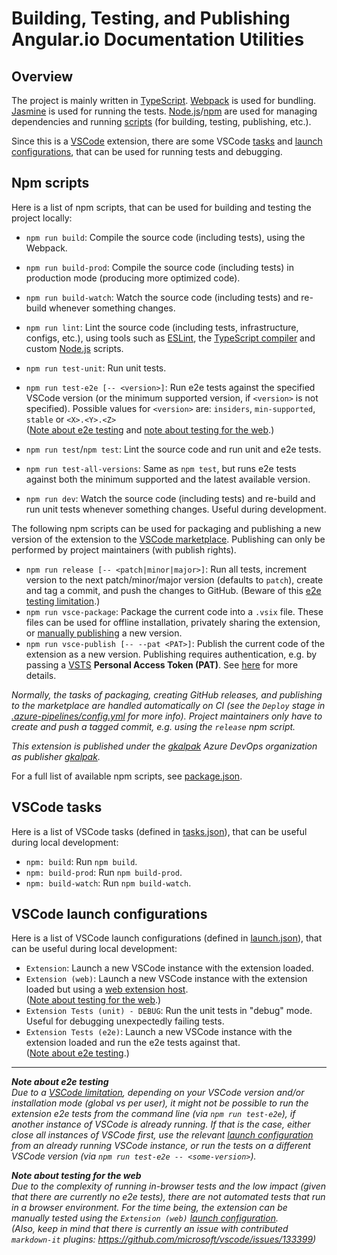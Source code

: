 # Building, Testing, and Publishing Angular.io Documentation Utilities

## Overview

The project is mainly written in [TypeScript](https://www.typescriptlang.org/).
[Webpack](https://webpack.js.org/) is used for bundling.
[Jasmine](https://jasmine.github.io/) is used for running the tests.
[Node.js](https://nodejs.org/)/[npm](https://www.npmjs.com/) are used for managing dependencies and running [scripts](#npm-scripts) (for building, testing, publishing, etc.).

Since this is a [VSCode](https://code.visualstudio.com/) extension, there are some VSCode [tasks](#vscode-tasks) and [launch configurations](#vscode-launch-configs), that can be used for running tests and debugging.

## <a name="npm-scripts"></a>Npm scripts

Here is a list of npm scripts, that can be used for building and testing the project locally:

- `npm run build`: Compile the source code (including tests), using the Webpack.
- `npm run build-prod`: Compile the source code (including tests) in production mode (producing more optimized code).
- `npm run build-watch`: Watch the source code (including tests) and re-build whenever something changes.

- `npm run lint`: Lint the source code (including tests, infrastructure, configs, etc.), using tools such as [ESLint](https://eslint.org/), the [TypeScript compiler](https://www.typescriptlang.org/) and custom [Node.js](https://nodejs.org/) scripts.
- `npm run test-unit`: Run unit tests.
- `npm run test-e2e [-- <version>]`: Run e2e tests against the specified VSCode version (or the minimum supported version, if `<version>` is not specified). Possible values for `<version>` are: `insiders`, `min-supported`, `stable` or `<X>.<Y>.<Z>`<br />
  ([Note about e2e testing](#e2e-limitation) and [note about testing for the web](#testing-for-web).)
- `npm run test`/`npm test`: Lint the source code and run unit and e2e tests.
- `npm run test-all-versions`: Same as `npm test`, but runs e2e tests against both the minimum supported and the latest available version.

- `npm run dev`: Watch the source code (including tests) and re-build and run unit tests whenever something changes. Useful during development.

The following npm scripts can be used for packaging and publishing a new version of the extension to the [VSCode marketplace](https://marketplace.visualstudio.com/vscode). Publishing can only be performed by project maintainers (with publish rights).

- `npm run release [-- <patch|minor|major>]`: Run all tests, increment version to the next patch/minor/major version (defaults to `patch`), create and tag a commit, and push the changes to GitHub. (Beware of this [e2e testing limitation](#e2e-limitation).)
- `npm run vsce-package`: Package the current code into a `.vsix` file. These files can be used for offline installation, privately sharing the extension, or [manually publishing](https://marketplace.visualstudio.com/manage/publishers) a new version.
- `npm run vsce-publish [-- --pat <PAT>]`: Publish the current code of the extension as a new version. Publishing requires authentication, e.g. by passing a [VSTS](https://visualstudio.microsoft.com/team-services) **Personal Access Token (PAT)**. See [here](https://code.visualstudio.com/docs/extensions/publish-extension) for more details.

_Normally, the tasks of packaging, creating GitHub releases, and publishing to the marketplace are handled automatically on CI (see the `Deploy` stage in [.azure-pipelines/config.yml](.azure-pipelines/config.yml) for more info). Project maintainers only have to create and push a tagged commit, e.g. using the `release` npm script._

_This extension is published under the [gkalpak](https://dev.azure.com/gkalpak) Azure DevOps organization as publisher [gkalpak](https://marketplace.visualstudio.com/manage/publishers/gkalpak)._

For a full list of available npm scripts, see [package.json](package.json).

## <a name="vscode-tasks"></a>VSCode tasks

Here is a list of VSCode tasks (defined in [tasks.json](.vscode/tasks.json)), that can be useful during local development:

- `npm: build`: Run `npm build`.
- `npm: build-prod`: Run `npm build-prod`.
- `npm: build-watch`: Run `npm build-watch`.

## <a name="vscode-launch-configs"></a>VSCode launch configurations

Here is a list of VSCode launch configurations (defined in [launch.json](.vscode/launch.json)), that can be useful during local development:

- `Extension`: Launch a new VSCode instance with the extension loaded.
- `Extension (web)`: Launch a new VSCode instance with the extension loaded but using a [web extension host](https://code.visualstudio.com/api/extension-guides/web-extensions#test-your-web-extension-in-vs-code-running-on-desktop).<br />
  ([Note about testing for the web](#testing-for-web).)
- `Extension Tests (unit) - DEBUG`: Run the unit tests in "debug" mode. Useful for debugging unexpectedly failing tests.
- `Extension Tests (e2e)`: Launch a new VSCode instance with the extension loaded and run the e2e tests against that.<br />
   ([Note about e2e testing](#e2e-limitation).)

---
<a name="e2e-limitation"></a>_**Note about e2e testing**_<br />
_Due to a [VSCode limitation](https://code.visualstudio.com/api/working-with-extensions/testing-extension#using-insiders-version-for-extension-development), depending on your VSCode version and/or installation mode (global vs per user), it might not be possible to run the extension e2e tests from the command line (via `npm run test-e2e`), if another instance of VSCode is already running. If that is the case, either close all instances of VSCode first, use the relevant [launch configuration](#vscode-launch-configs) from an already running VSCode instance, or run the tests on a different VSCode version (via `npm run test-e2e -- <some-version>`)._

<a name="testing-for-web"></a>_**Note about testing for the web**_<br />
_Due to the complexity of running in-browser tests and the low impact (given that there are currently no e2e tests), there are not automated tests that run in a browser environment. For the time being, the extension can be manually tested using the `Extension (web)` [launch configuration](https://code.visualstudio.com/api/extension-guides/web-extensions#test-your-web-extension-in-vs-code-running-on-desktop)._<br />
_(Also, keep in mind that there is currently an issue with contributed `markdown-it` plugins: https://github.com/microsoft/vscode/issues/133399)_
